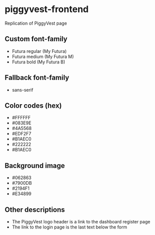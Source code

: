 # piggyvest-frontend
Replication of PiggyVest page

## Custom font-family
- Futura regular (My Futura)
- Futura medium (My Futura M)
- Futura bold (My Futura B)

## Fallback font-family
- sans-serif

## Color codes (hex)
- #FFFFFF
- #083E9E
- #4A5568
- #EDF2F7
- #B1AEC0
- #222222
- #B1AEC0

## Background image
- #062863
- #7900DB
- #2194F1
- #E34899

## Other descriptions
- The PiggyVest logo header is a link to the dashboard register page
- The link to the login page is the last text below the form
